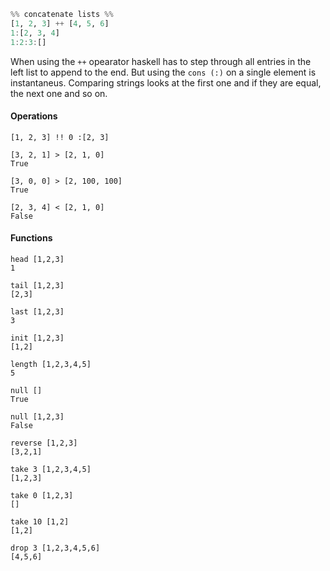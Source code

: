 ```haskell
%% concatenate lists %%
[1, 2, 3] ++ [4, 5, 6]
1:[2, 3, 4]
1:2:3:[]
```
When using the `++` opearator haskell has to step through all entries in the left list to append to the end. But using the `cons (:)`  on a single element is instantaneus.
Comparing strings looks at the first one and if they are equal, the next one and so on.

#### Operations
```
[1, 2, 3] !! 0 :[2, 3] 

[3, 2, 1] > [2, 1, 0]
True

[3, 0, 0] > [2, 100, 100]
True

[2, 3, 4] < [2, 1, 0]
False
```

#### Functions
```
head [1,2,3]
1

tail [1,2,3]
[2,3]

last [1,2,3]
3

init [1,2,3]
[1,2]

length [1,2,3,4,5]
5

null []
True

null [1,2,3]
False

reverse [1,2,3]
[3,2,1]

take 3 [1,2,3,4,5]
[1,2,3]

take 0 [1,2,3]
[]

take 10 [1,2]
[1,2]

drop 3 [1,2,3,4,5,6]
[4,5,6]
```